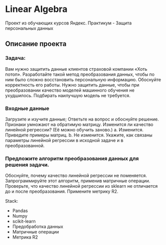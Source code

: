 # Linear Algebra
Проект из обучающих курсов Яндекс. Практикум - Защита персональных данных
## Описание проекта
### Задача:
Вам нужно защитить данные клиентов страховой компании «Хоть потоп». Разработайте такой метод преобразования данных, чтобы по ним было сложно восстановить персональную информацию. Обоснуйте корректность его работы. Нужно защитить данные, чтобы при преобразовании качество моделей машинного обучения не ухудшилось. Подбирать наилучшую модель не требуется.

### Входные данные
Загрузите и изучите данные;
Ответьте на вопрос и обоснуйте решение. Признаки умножают на обратимую матрицу. Изменится ли качество линейной регрессии? (Её можно обучить заново.) 
a. Изменится. Приведите примеры матриц. 
b. Не изменится. Укажите, как связаны параметры линейной регрессии в исходной задаче и в преобразованной.

### Предложите алгоритм преобразования данных для решения задачи. 
Обоснуйте, почему качество линейной регрессии не поменяется.
Запрограммируйте этот алгоритм, применив матричные операции. Проверьте, что качество линейной регрессии из sklearn не отличается до и после преобразования. Примените метрику R2.

Stack:
- Pandas
-  Numpy
-  scikit-learn
-  Предобработка данных
-  Матричные операции
-  Метрика R2
